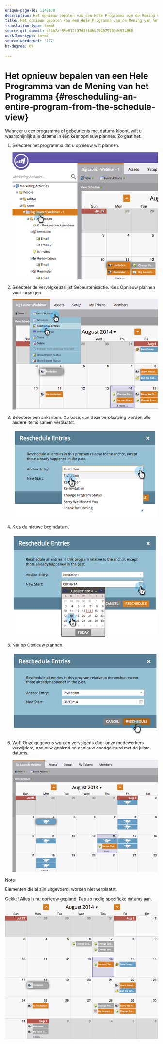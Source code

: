 ```yaml
---
unique-page-id: 1147138
description: Het opnieuw bepalen van een Hele Programma van de Mening van het Programma - Marketo Docs - de Documentatie van het Product
title: Het opnieuw bepalen van een Hele Programma van de Mening van het Programma
translation-type: tm+mt
source-git-commit: c33b7ab59e612f37d3f64bb954579700dc574068
workflow-type: tm+mt
source-wordcount: '127'
ht-degree: 0%

---
```



# Het opnieuw bepalen van een Hele Programma van de Mening van het Programma {#rescheduling-an-entire-program-from-the-schedule-view}

Wanneer u een programma of gebeurtenis met datums kloont, wilt u waarschijnlijk alle datums in één keer opnieuw plannen. Zo gaat het.

1. Selecteer het programma dat u opnieuw wilt plannen.

   ![](assets/image2014-9-23-15-3a15-3a18.png)

1. Selecteer de vervolgkeuzelijst Gebeurtenisactie. Kies Opnieuw plannen voor ingangen.

   ![](assets/image2014-9-23-15-3a15-3a53.png)

1. Selecteer een ankeritem. Op basis van deze verplaatsing worden alle andere items samen verplaatst.

   ![](assets/image2014-9-23-15-3a18-3a23.png)

1. Kies de nieuwe begindatum.

   ![](assets/image2014-9-23-15-3a18-3a37.png)

1. Klik op Opnieuw plannen.

   ![](assets/image2014-9-23-15-3a18-3a54.png)

1. Wof! Onze gegevens worden vervolgens door onze medewerkers verwijderd, opnieuw gepland en opnieuw goedgekeurd met de juiste datums.

   ![](assets/image2014-9-23-15-3a19-3a1.png)

>[!NOTE]
>
>Elementen die al zijn uitgevoerd, worden niet verplaatst.

Gekke! Alles is nu opnieuw gepland. Pas zo nodig specifieke datums aan.    ![](assets/image2014-9-23-15-3a19-3a58.png)

